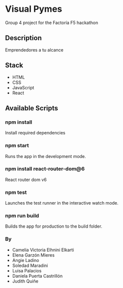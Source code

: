 # Visual Pymes

Group 4 project for the Factoría F5 hackathon

## Description

Emprendedores a tu alcance

## Stack

- HTML
- CSS
- JavaScript
- React

## Available Scripts

### npm install

Install required dependencies

### npm start

Runs the app in the development mode.

### npm install react-router-dom@6

React router dom v6

### npm test

Launches the test runner in the interactive watch mode.

### npm run build

Builds the app for production to the build folder.

### By

- Camelia Victoria Elhnini Elkarti
- Elena Garzón Mieres
- Angie Ladino
- Soledad Maradini
- Luisa Palacios
- Daniela Puerta Castrillón
- Judith Quiñe
